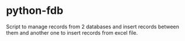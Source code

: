 # python-fdb
Script to manage records from 2 databases and insert records between them and another one to insert records from excel file.
